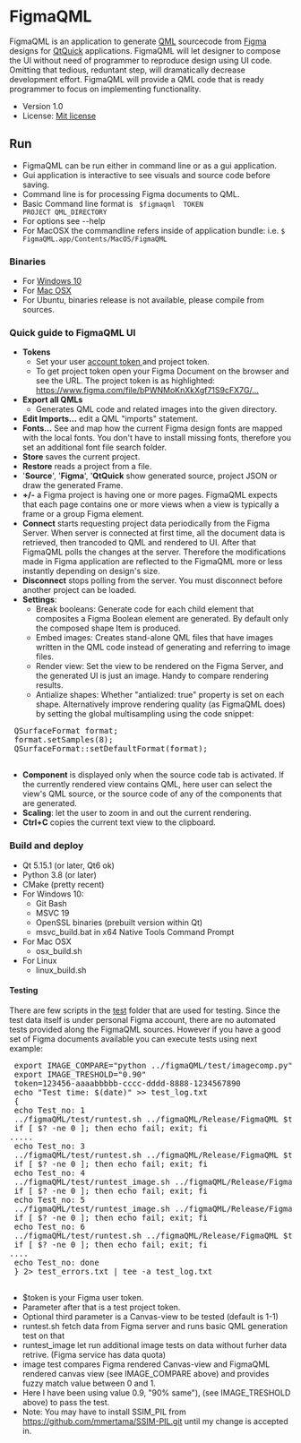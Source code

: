 # FigmaQML #

FigmaQML is an application to generate [QML](https://doc.qt.io/qt-5/qtqml-index.html) sourcecode from [Figma](https://www.figma.com) designs for [QtQuick](https://doc.qt.io/qt-5/qtquick-index.html) applications. FigmaQML will let designer to compose the UI without need of programmer to reproduce design using UI code. Omitting that tedious, reduntant step, will dramatically decrease development effort. FigmaQML will provide a QML code that is ready programmer to focus on implementing functionality.  

* Version 1.0
* License: [Mit license](https://en.wikipedia.org/wiki/MIT_License)

## Run ##

 * FigmaQML can be run either in command line or as a gui application.
 * Gui application is interactive to see visuals and source code before saving.
 * Command line is for processing Figma documents to QML. 
 * Basic Command line format is <code> $figmaqml <options> TOKEN PROJECT QML_DIRECTORY </code>
  * For options see --help
  * For MacOSX the commandline refers inside of application bundle: i.e. <code>$ FigmaQML.app/Contents/MacOS/FigmaQML</code> 

### Binaries ###

* For [Windows 10](https://github.com/mmertama/FigmaQML/releases)
* For [Mac OSX](https://github.com/mmertama/FigmaQML/releases)
* For Ubuntu, binaries release is not available, please compile from sources.

### Quick guide to FigmaQML UI ###

* **Tokens**
  * Set your user [account token ](https://www.figma.com/developers/api#access-tokens) and project token. 
  * To get project token open your Figma Document on the browser and see the URL. The project token is as highlighted: https://www.figma.com/file/bPWNMoKnXkXgf71S9cFX7G/…
* **Export all QMLs**
    * Generates QML code and related images into the given directory.
* **Edit Imports...** edit a QML "imports" statement.
* **Fonts...** See and map how the current Figma design fonts are mapped with the local fonts. You don't have to install missing fonts, therefore you set an additional font file search folder. 
* **Store** saves the current project.
* **Restore** reads a project from a file.
* '**Source**', '**Figma**', '**QtQuick** show generated source, project JSON or draw the generated Frame.
* **+/-** a Figma project is having one or more pages. FigmaQML expects that each page contains one or more views when a view is typically a frame or a group Figma element. 
* **Connect** starts requesting project data periodically from the Figma Server. When server is connected at first time, all the document data is retrieved, then trancoded to QML and rendered to UI. After that FigmaQML polls the changes at the server. Therefore the modifications made in Figma application are reflected to the FigmaQML more or less instantly depending on design's size. 
* **Disconnect** stops polling from the server. You must disconnect before another project can be loaded.
* **Settings**:
  * Break booleans: Generate code for each child element that composites a Figma Boolean element are generated. By default only the composed shape Item is produced.
  * Embed images: Creates stand-alone QML files that have images written in the QML code instead of generating and referring to image files.
  * Render view: Set the view to be rendered on the Figma Server, and the generated UI is just an image. Handy to compare rendering results. 
  * Antialize shapes: Whether "antialized: true" property is set on each shape. Alternatively improve rendering quality (as FigmaQML does) by setting the global multisampling using the code snippet:
 <pre>
 QSurfaceFormat format;
 format.setSamples(8);
 QSurfaceFormat::setDefaultFormat(format);
 </pre>
* **Component** is displayed only when the source code tab is activated. If the currently rendered view contains QML, here user can select the view's QML source, or the source code of any of the components that are generated. 
* **Scaling**: let the user to zoom in and out the current rendering. 
* **Ctrl+C** copies the current text view to the clipboard. 

### Build and deploy ###
* Qt 5.15.1 (or later, Qt6 ok)
* Python 3.8 (or later)
* CMake (pretty recent)
* For Windows 10: 
    * Git Bash
    * MSVC 19
    * OpenSSL binaries (prebuilt version within Qt)
    * msvc_build.bat in x64 Native Tools Command Prompt
* For Mac OSX
    * osx_build.sh
* For Linux
    * linux_build.sh

#### Testing
There are few scripts in the [test]() folder that are used for testing. Since the test data itself is under personal Figma account, there are no automated tests provided along the FigmaQML sources. However if you have a good set of Figma documents available you can execute tests using next example:
 <pre>
 export IMAGE_COMPARE="python ../figmaQML/test/imagecomp.py"
 export IMAGE_TRESHOLD="0.90"
 token=123456-aaaabbbbb-cccc-dddd-8888-1234567890
 echo "Test time: $(date)" >> test_log.txt 
 {
 echo Test_no: 1
 ../figmaQML/test/runtest.sh ../figmaQML/Release/FigmaQML $token Nku226IVrvZtsRc71QJyWx
 if [ $? -ne 0 ]; then echo fail; exit; fi
.....
 echo Test_no: 3 
 ../figmaQML/test/runtest.sh ../figmaQML/Release/FigmaQML $token OZcdWgROy0Czk0JASRF21v "2-10"
 if [ $? -ne 0 ]; then echo fail; exit; fi
 echo Test_no: 4
 ../figmaQML/test/runtest_image.sh ../figmaQML/Release/FigmaQML "2-3"
 if [ $? -ne 0 ]; then echo fail; exit; fi
 echo Test_no: 5 
 ../figmaQML/test/runtest_image.sh ../figmaQML/Release/FigmaQML "2-4"
 if [ $? -ne 0 ]; then echo fail; exit; fi
 echo Test_no: 6 
 ../figmaQML/test/runtest.sh ../figmaQML/Release/FigmaQML $token bZDWbBfInVrD1ijuIJZD88WG
 if [ $? -ne 0 ]; then echo fail; exit; fi
.... 
 echo Test_no: done
 } 2> test_errors.txt | tee -a test_log.txt 
 </pre>

 * $token is your Figma user token.
 * Parameter after that is a test project token.
 * Optional third parameter is a Canvas-view to be tested (default is 1-1)
 * runtest.sh fetch data from Figma server and runs basic QML generation test on that
 * runtest_image let run additional image tests on data without furher data retrive. (Figma service has data quota)
 * image test compares Figma rendered Canvas-view and FigmaQML rendered canvas view (see IMAGE_COMPARE above) and provides fuzzy match value between 0 and 1.
 * Here I have been using value 0.9, "90% same"), (see IMAGE_TRESHOLD above) to pass the test.
 * Note: You may have to install SSIM_PIL from https://github.com/mmertama/SSIM-PIL.git until my change is accepted in.
